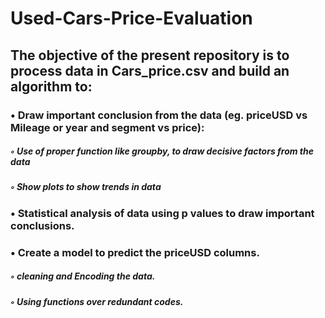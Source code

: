 # Used-Cars-Price-Evaluation
## The objective of the present repository is to process data in Cars_price.csv and build an algorithm to:
### • Draw important conclusion from the data (eg. priceUSD vs Mileage or year and segment vs price):
#####    ◦ Use of proper function like groupby, to draw decisive factors from the data
#####    ◦ Show plots to show trends in data
### • Statistical analysis of data using p values to draw important conclusions.
### • Create a model to predict the priceUSD columns.
#####    ◦ cleaning and Encoding the data.
#####    ◦ Using functions over redundant codes.
